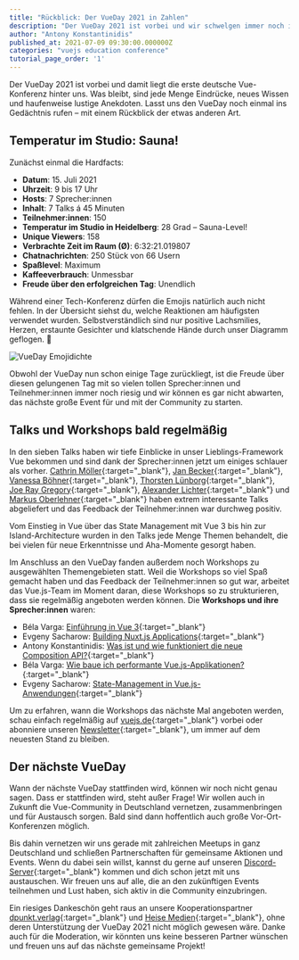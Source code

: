 ```yaml
---
title: "Rückblick: Der VueDay 2021 in Zahlen"
description: "Der VueDay 2021 ist vorbei und wir schwelgen immer noch in Erinnerungen an diese tolle Konferenz. Wir rufen uns die erste deutsche Vue-Konferenz noch einmal ins Gedächtnis – mit einem Rückblick der etwas anderen Art."
author: "Antony Konstantinidis"
published_at: 2021-07-09 09:30:00.000000Z
categories: "vuejs education conference"
tutorial_page_order: '1'
---
```


Der VueDay 2021 ist vorbei und damit liegt die erste deutsche Vue-Konferenz hinter uns. Was bleibt, sind jede Menge Eindrücke, neues Wissen und haufenweise lustige Anekdoten. Lasst uns den VueDay noch einmal ins Gedächtnis rufen – mit einem Rückblick der etwas anderen Art.

## Temperatur im Studio: Sauna!

Zunächst einmal die Hardfacts:

- **Datum**: 15. Juli 2021
- **Uhrzeit**: 9 bis 17 Uhr
- **Hosts**: 7 Sprecher:innen
- **Inhalt**: 7 Talks á 45 Minuten
- **Teilnehmer:innen**: 150
- **Temperatur im Studio in Heidelberg**: 28 Grad – Sauna-Level!
- **Unique Viewers**: 158
- **Verbrachte Zeit im Raum (Ø)**: 6:32:21.019807
- **Chatnachrichten**: 250 Stück von 66 Usern
- **Spaßlevel**: Maximum
- **Kaffeeverbrauch**: Unmessbar
- **Freude über den erfolgreichen Tag**: Unendlich

Während einer Tech-Konferenz dürfen die Emojis natürlich auch nicht fehlen. In der Übersicht siehst du, welche Reaktionen am häufigsten verwendet wurden. Selbstverständlich sind nur positive Lachsmilies, Herzen, erstaunte Gesichter und klatschende Hände durch unser Diagramm geflogen. 🥰

<img class="img-fluid img-rounded" src="vueday-emojidichte.jpg" alt="VueDay Emojidichte">

Obwohl der VueDay nun schon einige Tage zurückliegt, ist die Freude über diesen gelungenen Tag mit so vielen tollen Sprecher:innen und Teilnehmer:innen immer noch riesig und wir können es gar nicht abwarten, das nächste große Event für und mit der Community zu starten.

## Talks und Workshops bald regelmäßig

In den sieben Talks haben wir tiefe Einblicke in unser Lieblings-Framework Vue bekommen und sind dank der Sprecher:innen jetzt um einiges schlauer als vorher. [Cathrin Möller](https://enterjs.de/lecture_compact1.php?id=12965&source=0){:target="_blank"}, [Jan Becker](https://enterjs.de/lecture_compact1.php?id=13053&source=0){:target="_blank"}, [Vanessa Böhner](https://enterjs.de/lecture_compact1.php?id=13041&source=0){:target="_blank"}, [Thorsten Lünborg](https://enterjs.de/lecture_compact1.php?id=13040&source=0){:target="_blank"}, [Joe Ray Gregory](https://enterjs.de/lecture_compact1.php?id=13134&source=0){:target="_blank"}, [Alexander Lichter](https://enterjs.de/lecture_compact1.php?id=13218&source=0){:target="_blank"} und [Markus Oberlehner](https://enterjs.de/lecture_compact1.php?id=13135&source=0){:target="_blank"} haben extrem interessante Talks abgeliefert und das Feedback der Teilnehmer:innen war durchweg positiv.

Vom Einstieg in Vue über das State Management mit Vue 3 bis hin zur Island-Architecture wurden in den Talks jede Menge Themen behandelt, die bei vielen für neue Erkenntnisse und Aha-Momente gesorgt haben.

Im Anschluss an den VueDay fanden außerdem noch Workshops zu ausgewählten Themengebieten statt. Weil die Workshops so viel Spaß gemacht haben und das Feedback der Teilnehmer:innen so gut war, arbeitet das Vue.js-Team im Moment daran, diese Workshops so zu strukturieren, dass sie regelmäßig angeboten werden können. Die **Workshops und ihre Sprecher:innen** waren:

- Béla Varga: [Einführung in Vue 3](https://enterjs.de/lecture_compact1.php?id=13043&source=0){:target="_blank"}
- Evgeny Sacharow: [Building Nuxt.js Applications](https://enterjs.de/lecture_compact1.php?id=13044&source=0){:target="_blank"}
- Antony Konstantinidis: [Was ist und wie funktioniert die neue Composition API?](https://enterjs.de/lecture_compact1.php?id=13042&source=0){:target="_blank"}
- Béla Varga: [Wie baue ich performante Vue.js-Applikationen?](https://enterjs.de/lecture_compact1.php?id=13045&source=0){:target="_blank"}
- Evgeny Sacharow: [State-Management in Vue.js-Anwendungen](https://enterjs.de/lecture_compact1.php?id=13046&source=0){:target="_blank"}

Um zu erfahren, wann die Workshops das nächste Mal angeboten werden, schau einfach regelmäßig auf [vuejs.de](https://vuejs.de){:target="_blank"} vorbei oder abonniere unseren [Newsletter](https://vuejs.de/newsletter/redirect/footer){:target="_blank"}, um immer auf dem neuesten Stand zu bleiben.

## Der nächste VueDay

Wann der nächste VueDay stattfinden wird, können wir noch nicht genau sagen. Dass er stattfinden wird, steht außer Frage! Wir wollen auch in Zukunft die Vue-Community in Deutschland vernetzen, zusammenbringen und für Austausch sorgen. Bald sind dann hoffentlich auch große Vor-Ort-Konferenzen möglich.

Bis dahin vernetzen wir uns gerade mit zahlreichen Meetups in ganz Deutschland und schließen Partnerschaften für gemeinsame Aktionen und Events. Wenn du dabei sein willst, kannst du gerne auf unseren [Discord-Server](https://discord.gg/6mfwSv2EZs){:target="_blank"} kommen und dich schon jetzt mit uns austauschen. Wir freuen uns auf alle, die an den zukünftigen Events teilnehmen und Lust haben, sich aktiv in die Community einzubringen.

Ein riesiges Dankeschön geht raus an unsere Kooperationspartner [dpunkt.verlag](https://dpunkt.de){:target="_blank"} und [Heise Medien](https://www.heise.de){:target="_blank"}, ohne deren Unterstützung der VueDay 2021 nicht möglich gewesen wäre. Danke auch für die Moderation, wir könnten uns keine besseren Partner wünschen und freuen uns auf das nächste gemeinsame Projekt!
